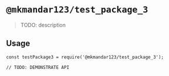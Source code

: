 # `@mkmandar123/test_package_3`

> TODO: description

## Usage

```
const testPackage3 = require('@mkmandar123/test_package_3');

// TODO: DEMONSTRATE API
```

